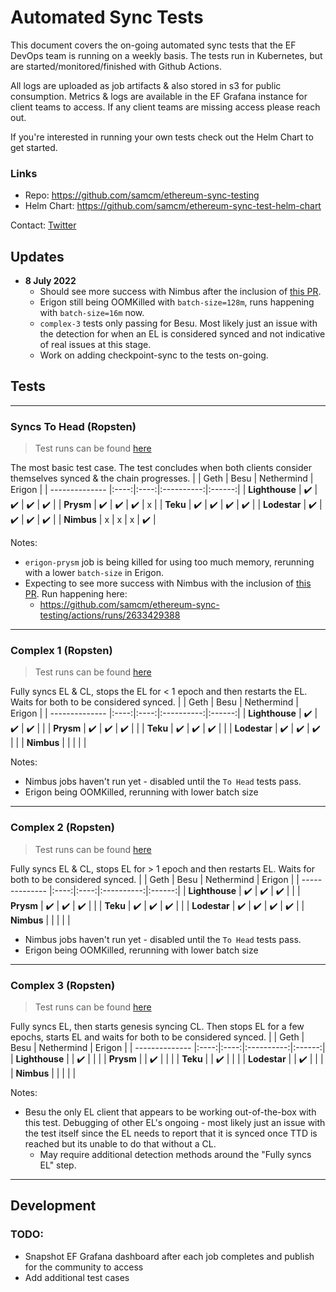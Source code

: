 # Automated Sync Tests
This document covers the on-going automated sync tests that the EF DevOps team is running on a weekly basis. The tests run in Kubernetes, but are started/monitored/finished with Github Actions.

All logs are uploaded as job artifacts & also stored in s3 for public consumption. Metrics & logs are available in the EF Grafana instance for client teams to access. If any client teams are missing access please reach out.

If you're interested in running your own tests check out the Helm Chart to get started.

### Links
- Repo: https://github.com/samcm/ethereum-sync-testing
- Helm Chart: https://github.com/samcm/ethereum-sync-test-helm-chart

Contact: [Twitter](https://twitter.com/samcmAU)

## Updates
- **8 July 2022**
    - Should see more success with Nimbus after the inclusion of [this PR](https://github.com/status-im/nimbus-eth2/pull/3793).
    - Erigon still being OOMKilled with `batch-size=128m`, runs happening with `batch-size=16m` now.
    - `complex-3` tests only passing for Besu. Most likely just an issue with the detection for when an EL is considered synced and not indicative of real issues at this stage.
    - Work on adding checkpoint-sync to the tests on-going.

## Tests


-----

### Syncs To Head (Ropsten)
> Test runs can be found [here](https://github.com/samcm/ethereum-sync-testing/actions/workflows/ropsten-to-head.yaml)

The most basic test case. The test concludes when both clients consider themselves synced & the chain progresses.
|                | Geth | Besu | Nethermind | Erigon |
| -------------- |:----:|:----:|:----------:|:------:|
| **Lighthouse** |  ✔️  |  ✔️  |     ✔️     |   ✔️    |
| **Prysm**      |  ✔️  |  ✔️  |     ✔️     |   x    |
| **Teku**       |  ✔️  |  ✔️  |     ✔️     |   ✔️    |
| **Lodestar**   |  ✔️  |  ✔️  |     ✔️     |   ✔️    |
| **Nimbus**     |  x   |  x   |     x      |   ✔️    |

Notes:
- `erigon-prysm` job is being killed for using too much memory, rerunning with a lower `batch-size` in Erigon.
- Expecting to see more success with Nimbus with the inclusion of [this PR](https://github.com/status-im/nimbus-eth2/pull/3793). Run happening here: 
    - https://github.com/samcm/ethereum-sync-testing/actions/runs/2633429388

------

### Complex 1 (Ropsten)
> Test runs can be found [here](https://github.com/samcm/ethereum-sync-testing/actions/workflows/ropsten-complex1.yaml)

Fully syncs EL & CL, stops the EL for < 1 epoch and then restarts the EL. Waits for both to be considered synced.
|                | Geth | Besu | Nethermind | Erigon |
| -------------- |:----:|:----:|:----------:|:------:|
| **Lighthouse** |  ✔️  |  ✔️  |     ✔️     |       |
| **Prysm**      |  ✔️  |  ✔️  |     ✔️     |       |
| **Teku**       |  ✔️  |  ✔️  |     ✔️     |       |
| **Lodestar**   |  ✔️  |  ✔️  |     ✔️     |       |
| **Nimbus**     |      |      |            |        |

Notes:
- Nimbus jobs haven't run yet - disabled until the `To Head` tests pass.
- Erigon being OOMKilled, rerunning with lower batch size

------

### Complex 2 (Ropsten)
> Test runs can be found [here](https://github.com/samcm/ethereum-sync-testing/actions/workflows/ropsten-complex2.yaml)

Fully syncs EL & CL, stops EL for > 1 epoch and then restarts EL. Waits for both to be considered synced.
|                | Geth | Besu | Nethermind | Erigon |
| -------------- |:----:|:----:|:----------:|:------:|
| **Lighthouse** |  ✔️  |   ✔️   |      ✔️      |        |
| **Prysm**      |  ✔️  |  ✔️  |       ✔️     |        |
| **Teku**       |  ✔️  |   ✔️   |     ✔️       |        |
| **Lodestar**   |  ✔️  |  ✔️  |      ✔️      |    ✔️    |
| **Nimbus**     |      |      |            |        |

- Nimbus jobs haven't run yet - disabled until the `To Head` tests pass.
- Erigon being OOMKilled, rerunning with lower batch size

-----

### Complex 3 (Ropsten)
> Test runs can be found [here](https://github.com/samcm/ethereum-sync-testing/actions/workflows/ropsten-complex3.yaml)

Fully syncs EL, then starts genesis syncing CL. Then stops EL for a few epochs, starts EL and waits for both to be considered synced.
|                | Geth | Besu | Nethermind | Erigon |
| -------------- |:----:|:----:|:----------:|:------:|
| **Lighthouse** |      |   ✔️   |            |        |
| **Prysm**      |      |   ✔️   |            |        |
| **Teku**       |      |   ✔️   |            |        |
| **Lodestar**   |      |   ✔️   |            |        |
| **Nimbus**     |      |      |            |        |

Notes: 
- Besu the only EL client that appears to be working out-of-the-box with this test. Debugging of other EL's ongoing - most likely just an issue with the test itself since the EL needs to report that it is synced once TTD is reached but its unable to do that without a CL.
    - May require additional detection methods around the "Fully syncs EL" step.

-----

## Development
### TODO: 
- Snapshot EF Grafana dashboard after each job completes and publish for the community to access
- Add additional test cases